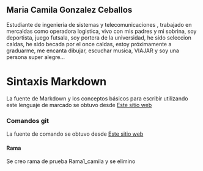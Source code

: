 ## Maria Camila Gonzalez Ceballos

Estudiante de ingenieria de sistemas y telecomunicaciones , trabajado en mercaldas como 
operadora logistica, vivo con mis padres y mi sobrina, soy deportista, juego futsala, soy portera de la universidad, he sido seleccion caldas, he sido becada por el once caldas, estoy próximamente a graduarme, me encanta dibujar, escuchar musica, VIAJAR y soy una persona super alegre...

# Sintaxis Markdown
La fuente de Markdown y los conceptos básicos para escribir utilizando este lenguaje de marcado se obtuvo desde [Este sitio web](https://markdown.es/sintaxis-markdown)
### Comandos git
La fuente de comando se obtuvo desde [Este sitio web](https://www.freecodecamp.org/espanol/news/10-comandos-de-git-que-todo-desarrollador-deberia-saber/) 

#### Rama
Se creo rama de prueba Rama1_camila y se elimino